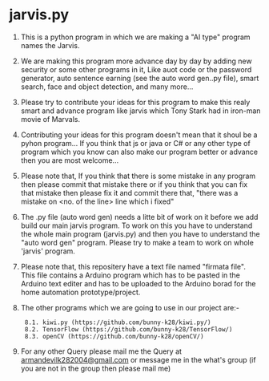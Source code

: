 # jarvis.py
1. This is a python program in which we are making a "AI type" program names the Jarvis.

2. We are making this program more advance day by day by adding new security or some other programs in it, Like auot code or the password generator, auto sentence 
  earning (see the auto word gen..py file), smart search, face and object detection, and many more...
  
3. Please try to contribute your ideas for this program to make this realy smart and advance program like jarvis which Tony Stark had in iron-man movie of Marvals.

4. Contributing your ideas for this program doesn't mean that it shoul be a pyhon program... If you think that js or java or C# or any other type of program which you know can
  also make our program better or advance then you are most welcome...
    
5. Please note that, If you think that there is some mistake in any program then please commit that mistake there or if you think that you can fix that mistake then please fix it
  and commit there that, "there was a mistake on <no. of the line> line which i fixed"

6. The .py file (auto word gen) needs a litte bit of work on it before we add build our main jarvis program. To work on this you have to understand the whole main program (jarvis.py) and then you have to understand the "auto word gen" program. Please try to make a team to work on whole 'jarvis' program.

7. Please note that, this repositery have a text file named "firmata file". This file contains a Arduino program which has to be pasted in the Arduino text editer and has to be uploaded to the Arduino borad for the home automation prototype/project.

8. The other programs which we are going to use in our project are:-
  
        8.1. kiwi.py (https://github.com/bunny-k28/kiwi.py/)
        8.2. TensorFlow (https://github.com/bunny-k28/TensorFlow/)
        8.3. openCV (https://github.com/bunny-k28/openCV/)

9. For any other Query please mail me the Query at armandevilk282004@gmail.com or message me in the what's group (if you are not in the group then please mail me)
